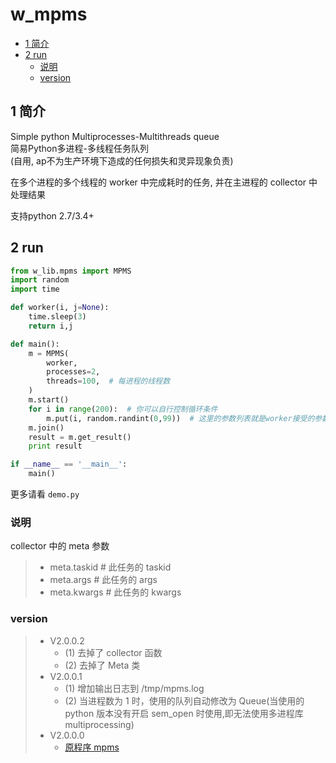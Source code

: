 # w_mpms
<!-- vim-markdown-toc GFM -->
* [1 简介](#1-简介)
* [2 run](#2-run)
    * [说明](#说明)
    * [version](#version)

<!-- vim-markdown-toc -->

## 1 简介
Simple python Multiprocesses-Multithreads queue  
简易Python多进程-多线程任务队列  
(自用, ap不为生产环境下造成的任何损失和灵异现象负责)
  
在多个进程的多个线程的 worker 中完成耗时的任务, 并在主进程的 collector 中处理结果
  
支持python 2.7/3.4+

## 2 run

```python
from w_lib.mpms import MPMS
import random
import time

def worker(i, j=None):
    time.sleep(3)
    return i,j

def main():
    m = MPMS(
        worker,
        processes=2,
        threads=100,  # 每进程的线程数
    )
    m.start()
    for i in range(200):  # 你可以自行控制循环条件
        m.put(i, random.randint(0,99))  # 这里的参数列表就是worker接受的参数
    m.join()
    result = m.get_result()
    print result

if __name__ == '__main__':
    main()
```
更多请看 `demo.py`
### 说明

collector 中的 meta 参数

> * meta.taskid  # 此任务的 taskid
> * meta.args    # 此任务的 args
> * meta.kwargs  # 此任务的 kwargs

### version

> * V2.0.0.2 
>   * (1) 去掉了 collector 函数
>   * (2) 去掉了 Meta 类
> * V2.0.0.1 
>   * (1) 增加输出日志到 /tmp/mpms.log
>   * (2) 当进程数为 1 时，使用的队列自动修改为 Queue(当使用的python 版本没有开启 sem_open 时使用,即无法使用多进程库 multiprocessing)
> * V2.0.0.0 
>   * [原程序 mpms](https://github.com/aploium/mpms)
